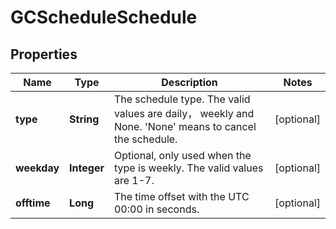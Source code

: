 # GCScheduleSchedule

## Properties
Name | Type | Description | Notes
------------ | ------------- | ------------- | -------------
**type** | **String** | The schedule type. The valid values are daily， weekly and None. &#x27;None&#x27; means to cancel the schedule. |  [optional]
**weekday** | **Integer** | Optional, only used when the type is weekly. The valid values are 1-7. |  [optional]
**offtime** | **Long** | The time offset with the UTC 00:00 in seconds. |  [optional]
